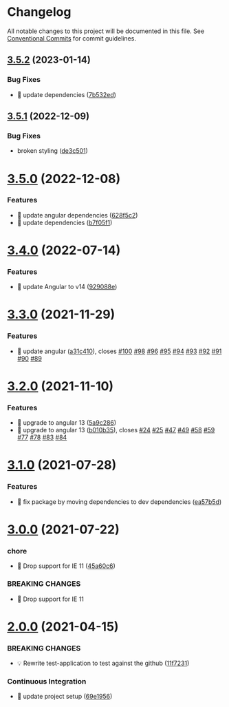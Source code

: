 # Changelog

All notable changes to this project will be documented in this file. See
[Conventional Commits](https://conventionalcommits.org) for commit guidelines.

## [3.5.2](https://github.com/ng-apimock/test-application/compare/v3.5.1...v3.5.2) (2023-01-14)


### Bug Fixes

* 🐛 update dependencies ([7b532ed](https://github.com/ng-apimock/test-application/commit/7b532ed7050757065d571a915ec169273380cafe))

## [3.5.1](https://github.com/ng-apimock/test-application/compare/v3.5.0...v3.5.1) (2022-12-09)


### Bug Fixes

* broken styling ([de3c501](https://github.com/ng-apimock/test-application/commit/de3c501cff64f5ef8c93d8c182b841fc7b8dcc8d))

# [3.5.0](https://github.com/ng-apimock/test-application/compare/v3.4.0...v3.5.0) (2022-12-08)


### Features

* 🎸 update angular dependencies ([628f5c2](https://github.com/ng-apimock/test-application/commit/628f5c2a50d661b0305907205687b50a26a98438))
* 🎸 update dependencies ([b7f05f1](https://github.com/ng-apimock/test-application/commit/b7f05f133658212036cea4b5f7d50d9ace05223c))

# [3.4.0](https://github.com/ng-apimock/test-application/compare/v3.3.0...v3.4.0) (2022-07-14)


### Features

* 🎸 update Angular to v14 ([929088e](https://github.com/ng-apimock/test-application/commit/929088e11ea81e9481de30bed0250fada84940b3))

# [3.3.0](https://github.com/ng-apimock/test-application/compare/v3.2.0...v3.3.0) (2021-11-29)


### Features

* 🎸 update angular ([a31c410](https://github.com/ng-apimock/test-application/commit/a31c41061da9da1049360776177e32e3c12de176)), closes [#100](https://github.com/ng-apimock/test-application/issues/100) [#98](https://github.com/ng-apimock/test-application/issues/98) [#96](https://github.com/ng-apimock/test-application/issues/96) [#95](https://github.com/ng-apimock/test-application/issues/95) [#94](https://github.com/ng-apimock/test-application/issues/94) [#93](https://github.com/ng-apimock/test-application/issues/93) [#92](https://github.com/ng-apimock/test-application/issues/92) [#91](https://github.com/ng-apimock/test-application/issues/91) [#90](https://github.com/ng-apimock/test-application/issues/90) [#89](https://github.com/ng-apimock/test-application/issues/89)

# [3.2.0](https://github.com/ng-apimock/test-application/compare/v3.1.0...v3.2.0) (2021-11-10)


### Features

* 🎸 upgrade to angular 13 ([5a9c286](https://github.com/ng-apimock/test-application/commit/5a9c28661c6baefd1773106a9dd816b58a9855c2))
* 🎸 upgrade to angular 13 ([b010b35](https://github.com/ng-apimock/test-application/commit/b010b35dde114f646ade54c0ad7b4c72f3c43404)), closes [#24](https://github.com/ng-apimock/test-application/issues/24) [#25](https://github.com/ng-apimock/test-application/issues/25) [#47](https://github.com/ng-apimock/test-application/issues/47) [#49](https://github.com/ng-apimock/test-application/issues/49) [#58](https://github.com/ng-apimock/test-application/issues/58) [#59](https://github.com/ng-apimock/test-application/issues/59) [#77](https://github.com/ng-apimock/test-application/issues/77) [#78](https://github.com/ng-apimock/test-application/issues/78) [#83](https://github.com/ng-apimock/test-application/issues/83) [#84](https://github.com/ng-apimock/test-application/issues/84)

# [3.1.0](https://github.com/ng-apimock/test-application/compare/v3.0.0...v3.1.0) (2021-07-28)


### Features

* 🎸 fix package by moving dependencies to dev dependencies ([ea57b5d](https://github.com/ng-apimock/test-application/commit/ea57b5d8b0521b3b8c559bc559bd3da5b2cd2c14))

# [3.0.0](https://github.com/ng-apimock/test-application/compare/v2.0.0...v3.0.0) (2021-07-22)


### chore

* 🤖 Drop support for IE 11 ([45a60c6](https://github.com/ng-apimock/test-application/commit/45a60c6c7dc76decda8c7b0c4ffb1ebb664407c0))


### BREAKING CHANGES

* 🧨 Drop support for IE 11

# [2.0.0](https://github.com/ng-apimock/test-application/compare/v1.0.17...v2.0.0) (2021-04-15)


### BREAKING CHANGES

* 💡 Rewrite test-application to test against the github ([11f7231](https://github.com/ng-apimock/test-application/commit/11f7231acdf0379447d17739b869786d25c9507f))


### Continuous Integration

* 💄 update project setup ([69e1956](https://github.com/ng-apimock/test-application/commit/69e1956c4ac052453315c2c025bf7e18675c408f))
